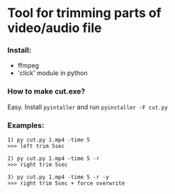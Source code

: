 # Tool for trimming parts of video/audio file

### Install:
* ffmpeg
* 'click' module in python

### How to make cut.exe?

Easy. Install `pyintaller` and run `pyinstaller -F cut.py`

### Examples:

	1) py cut.py 1.mp4 -time 5	
	>>> left trim 5sec

	2) py cut.py 1.mp4 -time 5 -r	
	>>> right trim 5sec

	3) py cut.py 1.mp4 -time 5 -r -y	
	>>> right trim 5sec + force overwrite
